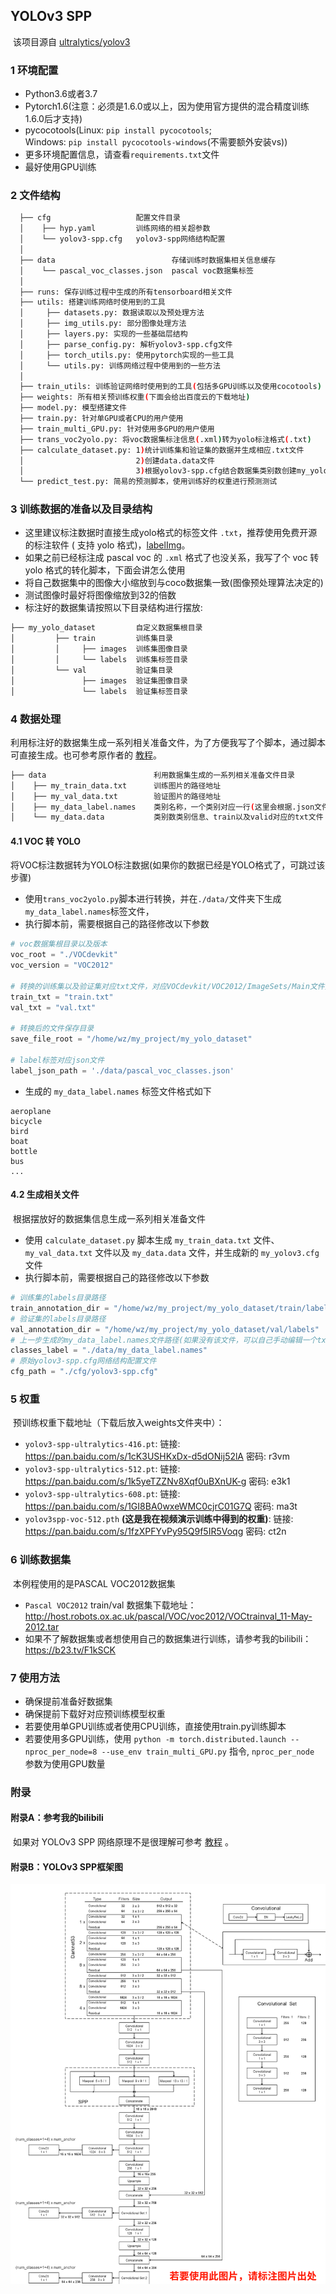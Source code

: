 ## YOLOv3 SPP
​	该项目源自 [ultralytics/yolov3](https://github.com/ultralytics/yolov3)

### 1 环境配置
* Python3.6或者3.7
* Pytorch1.6(注意：必须是1.6.0或以上，因为使用官方提供的混合精度训练1.6.0后才支持)
* pycocotools(Linux: ```pip install pycocotools```;   
  Windows: ```pip install pycocotools-windows```(不需要额外安装vs))
* 更多环境配置信息，请查看```requirements.txt```文件
* 最好使用GPU训练

### 2 文件结构
```bash
  ├── cfg  					配置文件目录
  │    ├── hyp.yaml   		训练网络的相关超参数
  │    └── yolov3-spp.cfg  	yolov3-spp网络结构配置 
  │ 
  ├── data  						存储训练时数据集相关信息缓存
  │    └── pascal_voc_classes.json  pascal voc数据集标签
  │ 
  ├── runs: 保存训练过程中生成的所有tensorboard相关文件
  ├── utils: 搭建训练网络时使用到的工具
  │     ├── datasets.py: 数据读取以及预处理方法
  │     ├── img_utils.py: 部分图像处理方法
  │     ├── layers.py: 实现的一些基础层结构
  │     ├── parse_config.py: 解析yolov3-spp.cfg文件
  │     ├── torch_utils.py: 使用pytorch实现的一些工具
  │     └── utils.py: 训练网络过程中使用到的一些方法
  │
  ├── train_utils: 训练验证网络时使用到的工具(包括多GPU训练以及使用cocotools)
  ├── weights: 所有相关预训练权重(下面会给出百度云的下载地址)
  ├── model.py: 模型搭建文件
  ├── train.py: 针对单GPU或者CPU的用户使用
  ├── train_multi_GPU.py: 针对使用多GPU的用户使用
  ├── trans_voc2yolo.py: 将voc数据集标注信息(.xml)转为yolo标注格式(.txt)
  ├── calculate_dataset.py: 1)统计训练集和验证集的数据并生成相应.txt文件
  │                         2)创建data.data文件
  │                         3)根据yolov3-spp.cfg结合数据集类别数创建my_yolov3.cfg文件
  └── predict_test.py: 简易的预测脚本，使用训练好的权重进行预测测试
```

### 3 训练数据的准备以及目录结构
* 这里建议标注数据时直接生成yolo格式的标签文件 ```.txt```，推荐使用免费开源的标注软件 ( 支持 yolo 格式)，[labelImg](https://github.com/tzutalin/labelImg)。
* 如果之前已经标注成 pascal voc 的 ```.xml``` 格式了也没关系，我写了个 voc 转 yolo 格式的转化脚本，下面会讲怎么使用
* 将自己数据集中的图像大小缩放到与coco数据集一致(图像预处理算法决定的)
* 测试图像时最好将图像缩放到32的倍数
* 标注好的数据集请按照以下目录结构进行摆放:
```bash
├── my_yolo_dataset 		自定义数据集根目录
│         ├── train   		训练集目录
│         │     ├── images  训练集图像目录
│         │     └── labels  训练集标签目录 
│         └── val    		验证集目录
│               ├── images  验证集图像目录
│               └── labels  验证集标签目录            
```

### 4 数据处理

​	利用标注好的数据集生成一系列相关准备文件，为了方便我写了个脚本，通过脚本可直接生成。也可参考原作者的 [教程](https://github.com/ultralytics/yolov3/wiki/Train-Custom-Data)。

```bash
├── data 						利用数据集生成的一系列相关准备文件目录
│    ├── my_train_data.txt  	训练图片的路径地址
│    ├── my_val_data.txt  		验证图片的路径地址
│    ├── my_data_label.names  	类别名称，一个类别对应一行(这里会根据.json文件自动生成)
│    └── my_data.data  			类别数类别信息、train以及valid对应的txt文件
```

#### 4.1 VOC 转 YOLO

​	将VOC标注数据转为YOLO标注数据(如果你的数据已经是YOLO格式了，可跳过该步骤)

* 使用```trans_voc2yolo.py```脚本进行转换，并在```./data/```文件夹下生成```my_data_label.names```标签文件，
* 执行脚本前，需要根据自己的路径修改以下参数
```python
# voc数据集根目录以及版本
voc_root = "./VOCdevkit"
voc_version = "VOC2012"

# 转换的训练集以及验证集对应txt文件，对应VOCdevkit/VOC2012/ImageSets/Main文件夹下的txt文件
train_txt = "train.txt"
val_txt = "val.txt"

# 转换后的文件保存目录
save_file_root = "/home/wz/my_project/my_yolo_dataset"

# label标签对应json文件
label_json_path = './data/pascal_voc_classes.json'
```
* 生成的 ```my_data_label.names``` 标签文件格式如下
```text
aeroplane
bicycle
bird
boat
bottle
bus
...
```

#### 4.2 生成相关文件

​	根据摆放好的数据集信息生成一系列相关准备文件

* 使用 ```calculate_dataset.py``` 脚本生成 ```my_train_data.txt``` 文件、```my_val_data.txt``` 文件以及 ```my_data.data``` 文件，并生成新的 ```my_yolov3.cfg``` 文件
* 执行脚本前，需要根据自己的路径修改以下参数
```python
# 训练集的labels目录路径
train_annotation_dir = "/home/wz/my_project/my_yolo_dataset/train/labels"
# 验证集的labels目录路径
val_annotation_dir = "/home/wz/my_project/my_yolo_dataset/val/labels"
# 上一步生成的my_data_label.names文件路径(如果没有该文件，可以自己手动编辑一个txt文档，然后重命名为.names格式即可)
classes_label = "./data/my_data_label.names"
# 原始yolov3-spp.cfg网络结构配置文件
cfg_path = "./cfg/yolov3-spp.cfg"
```

### 5 权重

​	预训练权重下载地址（下载后放入weights文件夹中）：

* ```yolov3-spp-ultralytics-416.pt```: 链接: https://pan.baidu.com/s/1cK3USHKxDx-d5dONij52lA  密码: r3vm
* ```yolov3-spp-ultralytics-512.pt```: 链接: https://pan.baidu.com/s/1k5yeTZZNv8Xqf0uBXnUK-g  密码: e3k1
* ```yolov3-spp-ultralytics-608.pt```: 链接: https://pan.baidu.com/s/1GI8BA0wxeWMC0cjrC01G7Q  密码: ma3t
* ```yolov3spp-voc-512.pth``` **(这是我在视频演示训练中得到的权重)**: 链接: https://pan.baidu.com/s/1fzXPFYvPy95Q9f5IR5Voqg  密码: ct2n

### 6 训练数据集

​	本例程使用的是PASCAL VOC2012数据集

* ```Pascal VOC2012``` train/val 数据集下载地址：http://host.robots.ox.ac.uk/pascal/VOC/voc2012/VOCtrainval_11-May-2012.tar
* 如果不了解数据集或者想使用自己的数据集进行训练，请参考我的bilibili：https://b23.tv/F1kSCK

### 7 使用方法
* 确保提前准备好数据集
* 确保提前下载好对应预训练模型权重
* 若要使用单GPU训练或者使用CPU训练，直接使用train.py训练脚本
* 若要使用多GPU训练，使用 ```python -m torch.distributed.launch --nproc_per_node=8 --use_env train_multi_GPU.py``` 指令, ```nproc_per_node``` 参数为使用GPU数量

### 附录

#### 附录A：参考我的bilibili

​	如果对 YOLOv3 SPP 网络原理不是很理解可参考 [教程](https://www.bilibili.com/video/BV1yi4y1g7ro?p=3) 。

#### 附录B：YOLOv3 SPP框架图
![yolov3spp](./yolov3spp.png) 
